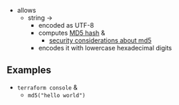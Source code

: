 * allows
  * string ->
    * encoded as UTF-8
    * computes [MD5 hash](https://datatracker.ietf.org/doc/html/rfc1321) &
      * [security considerations about md5](https://datatracker.ietf.org/doc/html/rfc6151)
    * encodes it with lowercase hexadecimal digits
    
## Examples
* `terraform console` &
  * `md5("hello world")`